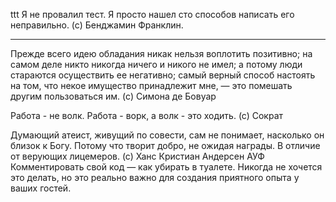 ttt
Я не провалил тест. Я просто нашел сто способов написать его неправильно. (с) Бенджамин Франклин.
***
Прежде всего идею обладания никак нельзя воплотить позитивно; на самом деле никто никогда ничего и никого не имел; а потому люди стараются осуществить ее негативно; самый верный способ настоять на том, что некое имущество принадлежит мне, — это помешать другим пользоваться им. (c) Симона де Бовуар

Работа - не волк. Работа - ворк, а волк - это ходить. (с) Сократ


Думающий атеист, живущий по совести, сам не понимает, насколько он близок к Богу. Потому что творит добро, не ожидая награды. В отличие от верующих лицемеров. (с) Ханс Кристиан Андерсен
АУФ
Комментировать свой код — как убирать в туалете. Никогда не хочется это делать, но это реально важно для создания приятного опыта у ваших гостей.
